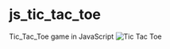 # js_tic_tac_toe
Tic_Tac_Toe game in JavaScript
![Tic Tac Toe](https://vuejsexamples.com/content/images/2017/03/Tic-Tac-Toe.gif)
